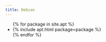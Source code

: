 ```yaml
---
title: Debian
---
```


<ul>
{% for package in site.apt %}
<li>
{% include apt.html package=package %}

</li>
{% endfor %}
</ul>
